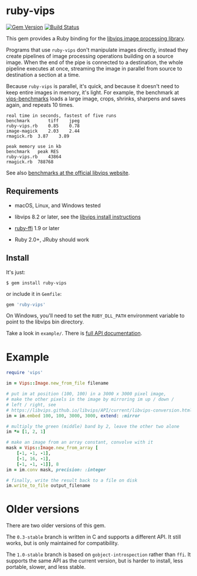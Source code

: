 # ruby-vips

[![Gem Version](https://badge.fury.io/rb/ruby-vips.svg)](https://badge.fury.io/rb/ruby-vips)
[![Build Status](https://travis-ci.org/libvips/ruby-vips.svg?branch=master)](https://travis-ci.org/libvips/ruby-vips)

This gem provides a Ruby binding for the [libvips image processing
library](https://libvips.github.io/libvips).

Programs that use `ruby-vips` don't
manipulate images directly, instead they create pipelines of image processing
operations building on a source image. When the end of the pipe is connected
to a destination, the whole pipeline executes at once, streaming the image
in parallel from source to destination a section at a time. 

Because `ruby-vips` is parallel, it's quick, and because it doesn't need to
keep entire images in memory, it's light.  For example, the benchmark at
[vips-benchmarks](https://github.com/jcupitt/vips-benchmarks) loads a
large image, crops, shrinks, sharpens and saves again, and repeats 10 times.

```text
real time in seconds, fastest of five runs
benchmark       tiff    jpeg
ruby-vips.rb	0.85	0.78	
image-magick	2.03	2.44	
rmagick.rb	3.87	3.89	

peak memory use in kb
benchmark	peak RES
ruby-vips.rb	43864
rmagick.rb	788768
```

See also [benchmarks at the official libvips
website](https://github.com/libvips/libvips/wiki/Speed-and-memory-use).

## Requirements

  * macOS, Linux, and Windows tested

  * libvips 8.2 or later, see the [libvips install instructions](https://libvips.github.io/libvips/install.html)

  * [ruby-ffi](https://github.com/ffi/ffi) 1.9 or later 

  * Ruby 2.0+, JRuby should work

## Install

It's just:

```
$ gem install ruby-vips
```

or include it in `Gemfile`:

```ruby
gem 'ruby-vips'
```

On Windows, you'll need to set the `RUBY_DLL_PATH` environment variable to 
point to the libvips bin directory.

Take a look in `example/`. There is [full API
documentation](http://www.rubydoc.info/gems/ruby-vips). 

# Example

```ruby
require 'vips'

im = Vips::Image.new_from_file filename

# put im at position (100, 100) in a 3000 x 3000 pixel image, 
# make the other pixels in the image by mirroring im up / down / 
# left / right, see
# https://libvips.github.io/libvips/API/current/libvips-conversion.html#vips-embed
im = im.embed 100, 100, 3000, 3000, extend: :mirror

# multiply the green (middle) band by 2, leave the other two alone
im *= [1, 2, 1]

# make an image from an array constant, convolve with it
mask = Vips::Image.new_from_array [
    [-1, -1, -1],
    [-1, 16, -1],
    [-1, -1, -1]], 8
im = im.conv mask, precision: :integer

# finally, write the result back to a file on disk
im.write_to_file output_filename
```

# Older versions

There are two older versions of this gem.

The `0.3-stable` branch is written in C and supports a different API. It still
works, but is only maintained for compatibility.

The `1.0-stable` branch is based on `gobject-introspection` rather than
`ffi`. It supports the same API as the current version, but is harder to
install, less portable, slower, and less stable.
